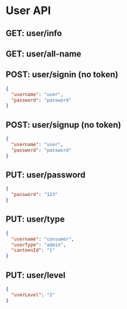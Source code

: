 # User API

## GET: user/info

## GET: user/all-name

## POST: user/signin (no token)

```json
{
  "username": "user",
  "password": "password"
}
```

## POST: user/signup (no token)

```json
{
  "username": "user",
  "password": "password"
}
```

## PUT: user/password

```json
{
  "password": "123"
}
```

## PUT: user/type

```json
{
  "username": "consumer",
  "userType": "admin",
  "canteenId": "1"
}
```

## PUT: user/level

```json
{
  "userLevel": "2"
}
```

